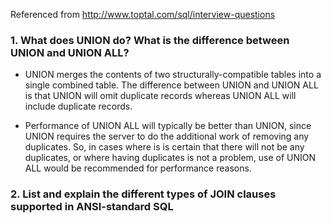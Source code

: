 Referenced from http://www.toptal.com/sql/interview-questions

### 1. What does UNION do? What is the difference between UNION and UNION ALL?

* UNION merges the contents of two structurally-compatible tables into a single combined table. The difference between UNION and UNION ALL is that UNION will omit duplicate records whereas UNION ALL will include duplicate records.

* Performance of UNION ALL will typically be better than UNION, since UNION requires the server to do the additional work of removing any duplicates. So, in cases where is is certain that there will not be any duplicates, or where having duplicates is not a problem, use of UNION ALL would be recommended for performance reasons.

### 2. List and explain the different types of JOIN clauses supported in ANSI-standard SQL

